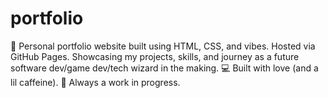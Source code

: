 # portfolio
🎯 Personal portfolio website built using HTML, CSS, and vibes. Hosted via GitHub Pages. Showcasing my projects, skills, and journey as a future software dev/game dev/tech wizard in the making.  💻 Built with love (and a lil caffeine). 🚀 Always a work in progress.
